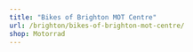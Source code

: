 ```yaml
---
title: "Bikes of Brighton MOT Centre"
url: /brighton/bikes-of-brighton-mot-centre/
shop: Motorrad
---
```

